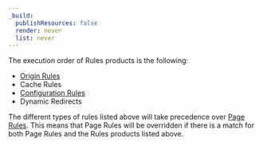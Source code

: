 ```yaml
---
_build:
  publishResources: false
  render: never
  list: never
---
```


The execution order of Rules products is the following:

* [Origin Rules](/rules/origin-rules/)
* Cache Rules
* [Configuration Rules](/rules/configuration-rules/)
* Dynamic Redirects

The different types of rules listed above will take precedence over [Page Rules](https://support.cloudflare.com/hc/articles/218411427). This means that Page Rules will be overridden if there is a match for both Page Rules and the Rules products listed above.